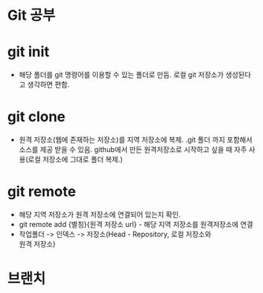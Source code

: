 # Git 공부

# git init 
- 해당 폴더를 git 명령어를 이용할 수 있는 폴더로 만듬.
  로컬 git 저장소가 생성된다고 생각하면 편함.

# git clone
- 원격 저장소(웹에 존재하는 저장소)를 지역 저장소에 복제.
  .git 폴더 까지 포함해서 소스를 제공 받을 수 있음.
  github에서 만든 원격저장소로 시작하고 싶을 때 자주 사용(로컬
  저장소에 그대로 폴더 복제.)

# git remote 
- 해당 지역 저장소가 원격 저장소에 연결되어 있는지 확인.
- git remote add {별칭}{원격 저장소 url} - 해당 지역 저장소를
  원격저장소에 연결
- 작업폴더 -> 인덱스 -> 저장소(Head - Repository, 로컬 저장소와   
  원격 저장소)

# 브랜치